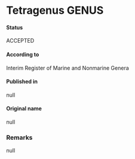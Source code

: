 Tetragenus GENUS
=======

#### Status
ACCEPTED

#### According to
Interim Register of Marine and Nonmarine Genera

#### Published in
null

#### Original name
null

### Remarks
null